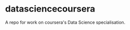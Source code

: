 datasciencecoursera
===================

A repo for work on coursera's Data Science specialisation. 
